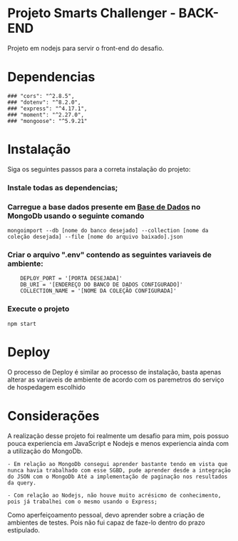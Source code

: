 # Projeto Smarts Challenger - BACK-END

Projeto em nodejs para servir o front-end do desafio.


# Dependencias

	### "cors": "^2.8.5",
    ### "dotenv": "^8.2.0",
    ### "express": "^4.17.1",
    ### "moment": "^2.27.0",
    ### "mongoose": "^5.9.21"


# Instalação

Siga os seguintes passos para a correta instalação do projeto:

### Instale todas as dependencias;

### Carregue a base dados presente em [Base de Dados](https://smarts-totem.s3-sa-east-1.amazonaws.com/code-challenge/customers.json) no MongoDb usando o seguinte comando

```
mongoimport --db [nome do banco desejado] --collection [nome da coleção desejada] --file [nome do arquivo baixado].json

```

### Criar o arquivo ".env" contendo as seguintes variaveis de ambiente:

```
	DEPLOY_PORT = '[PORTA DESEJADA]'
	DB_URI = '[ENDEREÇO DO BANCO DE DADOS CONFIGURADO]'
	COLLECTION_NAME = '[NOME DA COLEÇÃO CONFIGURADA]'
```


### Execute o projeto

```
npm start

```


# Deploy

O processo de Deploy é similar ao processo de instalação, basta apenas alterar as variaveis de ambiente de acordo com os paremetros do serviço de hospedagem escolhido

# Considerações

A realização desse projeto foi realmente um desafio para mim, pois possuo pouca experiencia em JavaScript e Nodejs e menos experiencia ainda com a utilização do MongoDb.
	
	- Em relação ao MongoDb consegui aprender bastante tendo em vista que nunca havia trabalhado com esse SGBD, pude aprender desde a integração do JSON com o MongoDb Até a implementação de paginação nos resultados da query.
	
	- Com relação ao Nodejs, não houve muito acrésicmo de conhecimento, pois já trabalhei com o mesmo usando o Express;
	
	
Como aperfeiçoamento pessoal, devo aprender sobre a criação de ambientes de testes. Pois não fui capaz de faze-lo dentro do prazo estipulado.
